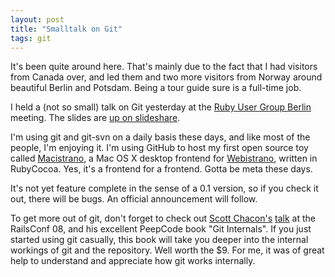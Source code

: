 ```yaml
---
layout: post
title: "Smalltalk on Git"
tags: git
---
```

It's been quite around here. That's mainly due to the fact that I had visitors from Canada over, and led them and two more visitors from Norway around beautiful Berlin and Potsdam. Being a tour guide sure is a full-time job.

I held a (not so small) talk on Git yesterday at the [Ruby User Group Berlin](http://www.rug-b.com) meeting. The slides are [up on slideshare](http://www.slideshare.net/mattmatt/smalltalk-on-git/).

I'm using git and git-svn on a daily basis these days, and like most of the people, I'm enjoying it. I'm using GitHub to host my first open source toy called [Macistrano](http://github.com/mattmatt/macistrano/tree/master), a Mac OS X desktop frontend for [Webistrano](http://labs.peritor.com/webistrano), written in RubyCocoa. Yes, it's a frontend for a frontend. Gotta be meta these days.

It's not yet feature complete in the sense of a 0.1 version, so if you check it out, there will be bugs. An official announcement will follow.

To get more out of git, don't forget to check out [Scott Chacon's](http://jointheconversation.org/) [talk](http://www.gitcasts.com/git-talk) at the RailsConf 08, and his excellent PeepCode book "Git Internals". If you just started using git casually, this book will take you deeper into the internal workings of git and the repository. Well worth the $9. For me, it was of great help to understand and appreciate how git works internally.